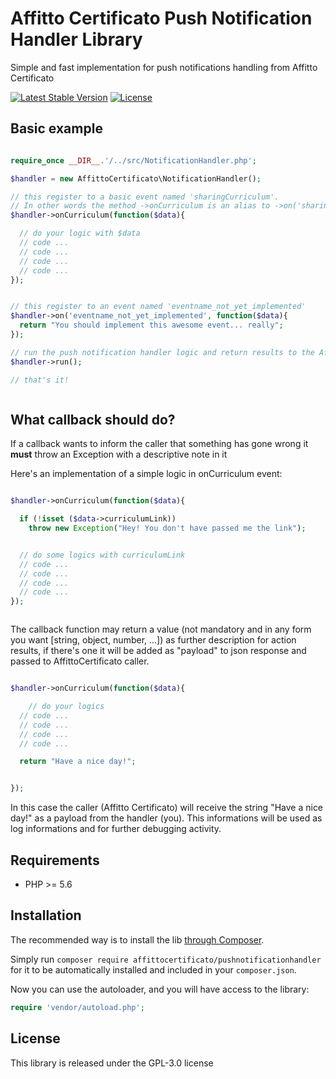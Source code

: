 # Affitto Certificato Push Notification Handler Library


Simple and fast implementation for push notifications handling from Affitto Certificato 

[![Latest Stable Version](https://poser.pugx.org/affittocertificato/pushnotificationhandler/v/stable)](https://packagist.org/packages/affittocertificato/pushnotificationhandler)
[![License](https://poser.pugx.org/affittocertificato/pushnotificationhandler/license)](https://packagist.org/packages/affittocertificato/pushnotificationhandler)



## Basic example

```php

require_once __DIR__.'/../src/NotificationHandler.php';

$handler = new AffittoCertificato\NotificationHandler();

// this register to a basic event named 'sharingCurriculum'. 
// In other words the method ->onCurriculum is an alias to ->on('sharingCurriculum', ...
$handler->onCurriculum(function($data){

  // do your logic with $data 
  // code ...
  // code ...
  // code ...
  // code ...
});


// this register to an event named 'eventname_not_yet_implemented'
$handler->on('eventname_not_yet_implemented', function($data){
  return "You should implement this awesome event... really";
});

// run the push notification handler logic and return results to the AffittoCertificato caller
$handler->run();

// that's it!



```


## What callback should do?

If a callback wants to inform the caller that something has gone wrong it **must** throw an Exception with a descriptive note in it

Here's an implementation of a simple logic in onCurriculum event:

```php

$handler->onCurriculum(function($data){

  if (!isset ($data->curriculumLink))
    throw new Exception("Hey! You don't have passed me the link");


  // do some logics with curriculumLink
  // code ...
  // code ...
  // code ...
  // code ...
});



```



The callback function may return a value (not mandatory and in any form you want [string, object, number, ...]) as further description for action results, if there's one it will be added as "payload" to json response and passed to AffittoCertificato caller.

```php

$handler->onCurriculum(function($data){

    // do your logics
  // code ...
  // code ...
  // code ...
  // code ...

  return "Have a nice day!";


});


```

In this case the caller (Affitto Certificato) will receive the string "Have a nice day!" as a payload from the handler (you). 
This informations will be used as log informations and for further debugging activity.



## Requirements

- PHP >= 5.6

## Installation

The recommended way is to install the lib [through Composer](http://getcomposer.org/).

Simply run `composer require affittocertificato/pushnotificationhandler` for it to be automatically installed and included in your `composer.json`.

Now you can use the autoloader, and you will have access to the library:

```php
require 'vendor/autoload.php';
```


## License

This library is released under the GPL-3.0 license